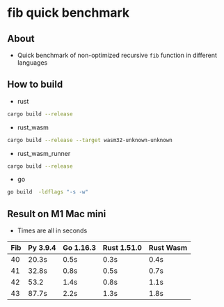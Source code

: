 # fib quick benchmark

## About

* Quick benchmark of non-optimized recursive `fib` function in different languages

## How to build

* rust

```bash
cargo build --release
```

* rust_wasm

```bash
cargo build --release --target wasm32-unknown-unknown
```

* rust_wasm_runner

```bash
cargo build --release
```

* go

```bash
go build  -ldflags "-s -w"
```

## Result on M1 Mac mini

* Times are all in seconds

| Fib | Py 3.9.4 | Go 1.16.3 | Rust 1.51.0 | Rust Wasm |
| --- | -------- | --------- | ----------- | --------- |
| 40  | 20.3s    | 0.5s      | 0.3s        | 0.4s      |
| 41  | 32.8s    | 0.8s      | 0.5s        | 0.7s      |
| 42  | 53.2     | 1.4s      | 0.8s        | 1.1s      |
| 43  | 87.7s    | 2.2s      | 1.3s        | 1.8s      |

